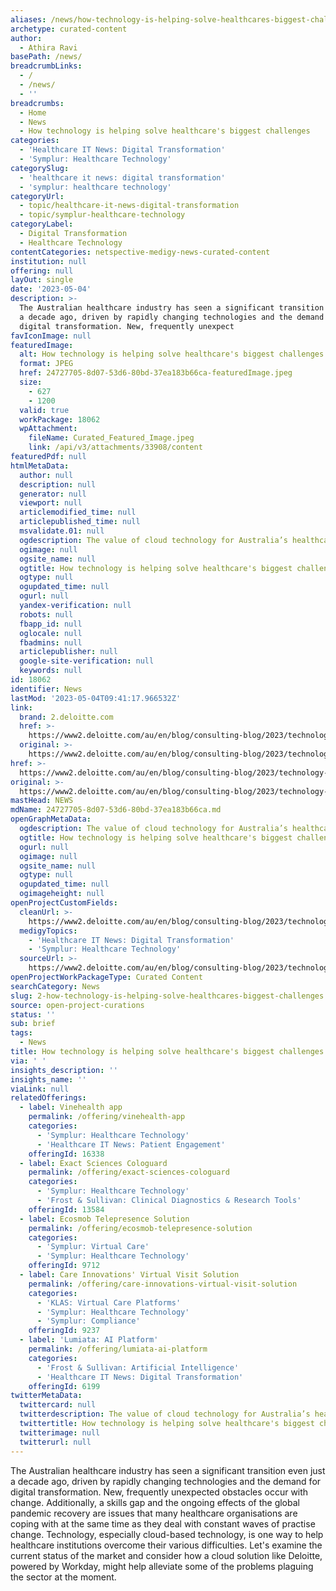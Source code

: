 ```yaml
---
aliases: /news/how-technology-is-helping-solve-healthcares-biggest-challenges
archetype: curated-content
author:
  - Athira Ravi
basePath: /news/
breadcrumbLinks:
  - /
  - /news/
  - ''
breadcrumbs:
  - Home
  - News
  - How technology is helping solve healthcare's biggest challenges
categories:
  - 'Healthcare IT News: Digital Transformation'
  - 'Symplur: Healthcare Technology'
categorySlug:
  - 'healthcare it news: digital transformation'
  - 'symplur: healthcare technology'
categoryUrl:
  - topic/healthcare-it-news-digital-transformation
  - topic/symplur-healthcare-technology
categoryLabel:
  - Digital Transformation
  - Healthcare Technology
contentCategories: netspective-medigy-news-curated-content
institution: null
offering: null
layOut: single
date: '2023-05-04'
description: >-
  The Australian healthcare industry has seen a significant transition even just
  a decade ago, driven by rapidly changing technologies and the demand for
  digital transformation. New, frequently unexpect
favIconImage: null
featuredImage:
  alt: How technology is helping solve healthcare's biggest challenges
  format: JPEG
  href: 24727705-8d07-53d6-80bd-37ea183b66ca-featuredImage.jpeg
  size:
    - 627
    - 1200
  valid: true
  workPackage: 18062
  wpAttachment:
    fileName: Curated_Featured_Image.jpeg
    link: /api/v3/attachments/33908/content
featuredPdf: null
htmlMetaData:
  author: null
  description: null
  generator: null
  viewport: null
  articlemodified_time: null
  articlepublished_time: null
  msvalidate.01: null
  ogdescription: The value of cloud technology for Australia’s healthcare industry
  ogimage: null
  ogsite_name: null
  ogtitle: How technology is helping solve healthcare's biggest challenges
  ogtype: null
  ogupdated_time: null
  ogurl: null
  yandex-verification: null
  robots: null
  fbapp_id: null
  oglocale: null
  fbadmins: null
  articlepublisher: null
  google-site-verification: null
  keywords: null
id: 18062
identifier: News
lastMod: '2023-05-04T09:41:17.966532Z'
link:
  brand: 2.deloitte.com
  href: >-
    https://www2.deloitte.com/au/en/blog/consulting-blog/2023/technology-helping-solve-healthcare-biggest-challenges.html
  original: >-
    https://www2.deloitte.com/au/en/blog/consulting-blog/2023/technology-helping-solve-healthcare-biggest-challenges.html
href: >-
  https://www2.deloitte.com/au/en/blog/consulting-blog/2023/technology-helping-solve-healthcare-biggest-challenges.html
original: >-
  https://www2.deloitte.com/au/en/blog/consulting-blog/2023/technology-helping-solve-healthcare-biggest-challenges.html
mastHead: NEWS
mdName: 24727705-8d07-53d6-80bd-37ea183b66ca.md
openGraphMetaData:
  ogdescription: The value of cloud technology for Australia’s healthcare industry
  ogtitle: How technology is helping solve healthcare's biggest challenges
  ogurl: null
  ogimage: null
  ogsite_name: null
  ogtype: null
  ogupdated_time: null
  ogimageheight: null
openProjectCustomFields:
  cleanUrl: >-
    https://www2.deloitte.com/au/en/blog/consulting-blog/2023/technology-helping-solve-healthcare-biggest-challenges.html
  medigyTopics:
    - 'Healthcare IT News: Digital Transformation'
    - 'Symplur: Healthcare Technology'
  sourceUrl: >-
    https://www2.deloitte.com/au/en/blog/consulting-blog/2023/technology-helping-solve-healthcare-biggest-challenges.html
openProjectWorkPackageType: Curated Content
searchCategory: News
slug: 2-how-technology-is-helping-solve-healthcares-biggest-challenges
source: open-project-curations
status: ''
sub: brief
tags:
  - News
title: How technology is helping solve healthcare's biggest challenges
via: ' '
insights_description: ''
insights_name: ''
viaLink: null
relatedOfferings:
  - label: Vinehealth app
    permalink: /offering/vinehealth-app
    categories:
      - 'Symplur: Healthcare Technology'
      - 'Healthcare IT News: Patient Engagement'
    offeringId: 16338
  - label: Exact Sciences Cologuard
    permalink: /offering/exact-sciences-cologuard
    categories:
      - 'Symplur: Healthcare Technology'
      - 'Frost & Sullivan: Clinical Diagnostics & Research Tools'
    offeringId: 13584
  - label: Ecosmob Telepresence Solution
    permalink: /offering/ecosmob-telepresence-solution
    categories:
      - 'Symplur: Virtual Care'
      - 'Symplur: Healthcare Technology'
    offeringId: 9712
  - label: Care Innovations' Virtual Visit Solution
    permalink: /offering/care-innovations-virtual-visit-solution
    categories:
      - 'KLAS: Virtual Care Platforms'
      - 'Symplur: Healthcare Technology'
      - 'Symplur: Compliance'
    offeringId: 9237
  - label: 'Lumiata: AI Platform'
    permalink: /offering/lumiata-ai-platform
    categories:
      - 'Frost & Sullivan: Artificial Intelligence'
      - 'Healthcare IT News: Digital Transformation'
    offeringId: 6199
twitterMetaData:
  twittercard: null
  twitterdescription: The value of cloud technology for Australia’s healthcare industry
  twittertitle: How technology is helping solve healthcare's biggest challenges
  twitterimage: null
  twitterurl: null
---
```

<p>The Australian healthcare industry has seen a significant transition even just a decade ago, driven by rapidly changing technologies and the demand for digital transformation. New, frequently unexpected obstacles occur with change. Additionally, a skills gap and the ongoing effects of the global pandemic recovery are issues that many healthcare organisations are coping with at the same time as they deal with constant waves of practise change. Technology, especially cloud-based technology, is one way to help healthcare institutions overcome their various difficulties. Let's examine the current status of the market and consider how a cloud solution like Deloitte, powered by Workday, might help alleviate some of the problems plaguing the sector at the moment.</p>